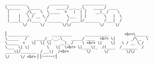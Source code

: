 ```ascii-art
__________          _________      ___________       
\______   \_____   /   _____/__.__.\_   _____/ ____  
 |       _/\__  \  \_____  <   |  | |    __)_ /    \ 
 |    |   \ / __ \_/        \___  | |        \   |  \
 |____|_  /(____  /_______  / ____|/_______  /___|  /
        \/      \/        \/\/             \/     \/ 
```



\| ```__________          _________      ___________       <br>\______   \_____   /   _____/__.__.\_   _____/ ____  <br> \|       _/\__  \  \_____  <   \|  \| \|    __)_ /    \ <br> \|    \|   \ / __ \_/        \___  \| \|        \   \|  \<br> \|____\|_  /(____  /_______  / ____\|/_______  /___\|  /<br>        \/      \/        \/\/             \/     \/ <br>``` \|
\|:------:\|